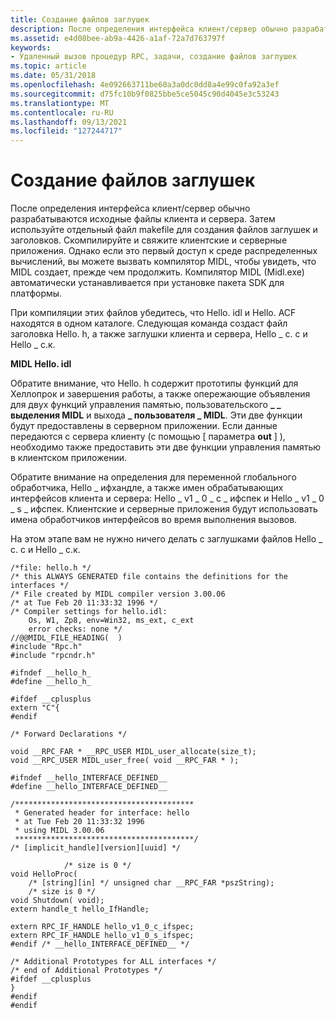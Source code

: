 ```yaml
---
title: Создание файлов заглушек
description: После определения интерфейса клиент/сервер обычно разрабатываются исходные файлы клиента и сервера.
ms.assetid: e4d08bee-ab9a-4426-a1af-72a7d763797f
keywords:
- Удаленный вызов процедур RPC, задачи, создание файлов заглушек
ms.topic: article
ms.date: 05/31/2018
ms.openlocfilehash: 4e092663711be60a3a0dc0dd8a4e99c0fa92a3ef
ms.sourcegitcommit: d75fc10b9f0825bbe5ce5045c90d4045e3c53243
ms.translationtype: MT
ms.contentlocale: ru-RU
ms.lasthandoff: 09/13/2021
ms.locfileid: "127244717"
---
```

# <a name="generating-the-stub-files"></a>Создание файлов заглушек

После определения интерфейса клиент/сервер обычно разрабатываются исходные файлы клиента и сервера. Затем используйте отдельный файл makefile для создания файлов заглушек и заголовков. Скомпилируйте и свяжите клиентские и серверные приложения. Однако если это первый доступ к среде распределенных вычислений, вы можете вызвать компилятор MIDL, чтобы увидеть, что MIDL создает, прежде чем продолжить. Компилятор MIDL (Midl.exe) автоматически устанавливается при установке пакета SDK для платформы.

При компиляции этих файлов убедитесь, что Hello. idl и Hello. ACF находятся в одном каталоге. Следующая команда создаст файл заголовка Hello. h, а также заглушки клиента и сервера, Hello \_ c. c и Hello \_ с.к.

**MIDL Hello. idl**

Обратите внимание, что Hello. h содержит прототипы функций для Хеллопрок и завершения работы, а также опережающие объявления для двух функций управления памятью, пользовательского **\_ \_ выделения MIDL** и выхода **\_ пользователя \_ MIDL**. Эти две функции будут предоставлены в серверном приложении. Если данные передаются с сервера клиенту (с помощью \[ параметра **out** \] ), необходимо также предоставить эти две функции управления памятью в клиентском приложении.

Обратите внимание на определения для переменной глобального обработчика, Hello \_ ифхандле, а также имен обрабатывающих интерфейсов клиента и сервера: Hello \_ v1 \_ 0 \_ c \_ ифспек и Hello \_ v1 \_ 0 \_ s \_ ифспек. Клиентские и серверные приложения будут использовать имена обработчиков интерфейсов во время выполнения вызовов.

На этом этапе вам не нужно ничего делать с заглушками файлов Hello \_ c. c и Hello \_ с.к.

``` syntax
/*file: hello.h */
/* this ALWAYS GENERATED file contains the definitions for the interfaces */
/* File created by MIDL compiler version 3.00.06 
/* at Tue Feb 20 11:33:32 1996 */
/* Compiler settings for hello.idl:
    Os, W1, Zp8, env=Win32, ms_ext, c_ext
    error checks: none */
//@@MIDL_FILE_HEADING(  )
#include "Rpc.h"
#include "rpcndr.h"
 
#ifndef __hello_h_
#define __hello_h_
 
#ifdef __cplusplus
extern "C"{
#endif 
 
/* Forward Declarations */ 
 
void __RPC_FAR * __RPC_USER MIDL_user_allocate(size_t);
void __RPC_USER MIDL_user_free( void __RPC_FAR * ); 
 
#ifndef __hello_INTERFACE_DEFINED__
#define __hello_INTERFACE_DEFINED__
 
/****************************************
 * Generated header for interface: hello
 * at Tue Feb 20 11:33:32 1996
 * using MIDL 3.00.06
 ****************************************/
/* [implicit_handle][version][uuid] */ 
 
            /* size is 0 */
void HelloProc( 
    /* [string][in] */ unsigned char __RPC_FAR *pszString);
    /* size is 0 */
void Shutdown( void);
extern handle_t hello_IfHandle;
 
extern RPC_IF_HANDLE hello_v1_0_c_ifspec;
extern RPC_IF_HANDLE hello_v1_0_s_ifspec;
#endif /* __hello_INTERFACE_DEFINED__ */
 
/* Additional Prototypes for ALL interfaces */
/* end of Additional Prototypes */
#ifdef __cplusplus
}
#endif
#endif
```

 

 




